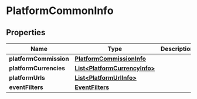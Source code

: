 # PlatformCommonInfo

## Properties
Name | Type | Description | Notes
------------ | ------------- | ------------- | -------------
**platformCommission** | [**PlatformCommissionInfo**](PlatformCommissionInfo.md) |  |  [optional]
**platformCurrencies** | [**List&lt;PlatformCurrencyInfo&gt;**](PlatformCurrencyInfo.md) |  |  [optional]
**platformUrls** | [**List&lt;PlatformUrlInfo&gt;**](PlatformUrlInfo.md) |  |  [optional]
**eventFilters** | [**EventFilters**](EventFilters.md) |  |  [optional]
